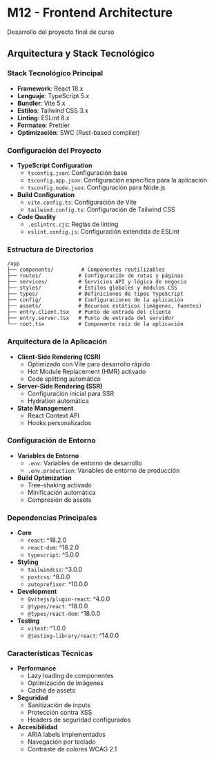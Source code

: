 # M12 - Frontend Architecture
Desarrollo del proyecto final de curso

## Arquitectura y Stack Tecnológico

### Stack Tecnológico Principal
- **Framework**: React 18.x
- **Lenguaje**: TypeScript 5.x
- **Bundler**: Vite 5.x
- **Estilos**: Tailwind CSS 3.x
- **Linting**: ESLint 8.x
- **Formateo**: Prettier
- **Optimización**: SWC (Rust-based compiler)

### Configuración del Proyecto
- **TypeScript Configuration**
  - `tsconfig.json`: Configuración base
  - `tsconfig.app.json`: Configuración específica para la aplicación
  - `tsconfig.node.json`: Configuración para Node.js
- **Build Configuration**
  - `vite.config.ts`: Configuración de Vite
  - `tailwind.config.ts`: Configuración de Tailwind CSS
- **Code Quality**
  - `.eslintrc.cjs`: Reglas de linting
  - `eslint.config.js`: Configuración extendida de ESLint

### Estructura de Directorios
```
/app
├── components/         # Componentes reutilizables
├── routes/            # Configuración de rutas y páginas
├── services/          # Servicios API y lógica de negocio
├── styles/            # Estilos globales y módulos CSS
├── types/             # Definiciones de tipos TypeScript
├── config/            # Configuraciones de la aplicación
├── assets/            # Recursos estáticos (imágenes, fuentes)
├── entry.client.tsx   # Punto de entrada del cliente
├── entry.server.tsx   # Punto de entrada del servidor
└── root.tsx           # Componente raíz de la aplicación
```

### Arquitectura de la Aplicación
- **Client-Side Rendering (CSR)**
  - Optimizado con Vite para desarrollo rápido
  - Hot Module Replacement (HMR) activado
  - Code splitting automático
- **Server-Side Rendering (SSR)**
  - Configuración inicial para SSR
  - Hydration automática
- **State Management**
  - React Context API
  - Hooks personalizados

### Configuración de Entorno
- **Variables de Entorno**
  - `.env`: Variables de entorno de desarrollo
  - `.env.production`: Variables de entorno de producción
- **Build Optimization**
  - Tree-shaking activado
  - Minificación automática
  - Compresión de assets

### Dependencias Principales
- **Core**
  - `react`: ^18.2.0
  - `react-dom`: ^18.2.0
  - `typescript`: ^5.0.0
- **Styling**
  - `tailwindcss`: ^3.0.0
  - `postcss`: ^8.0.0
  - `autoprefixer`: ^10.0.0
- **Development**
  - `@vitejs/plugin-react`: ^4.0.0
  - `@types/react`: ^18.0.0
  - `@types/react-dom`: ^18.0.0
- **Testing**
  - `vitest`: ^1.0.0
  - `@testing-library/react`: ^14.0.0

### Características Técnicas
- **Performance**
  - Lazy loading de componentes
  - Optimización de imágenes
  - Caché de assets
- **Seguridad**
  - Sanitización de inputs
  - Protección contra XSS
  - Headers de seguridad configurados
- **Accesibilidad**
  - ARIA labels implementados
  - Navegación por teclado
  - Contraste de colores WCAG 2.1
